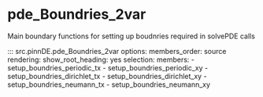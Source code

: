 # pde_Boundries_2var

Main boundary functions for setting up boudnries required in solvePDE calls

::: src.pinnDE.pde_Boundries_2var
    options:
        members_order: source
    rendering:
      show_root_heading: yes
    selection:
      members:
        - setup_boundries_periodic_tx
        - setup_boundries_periodic_xy
        - setup_boundries_dirichlet_tx
        - setup_boundries_dirichlet_xy
        - setup_boundries_neumann_tx
        - setup_boundries_neumann_xy